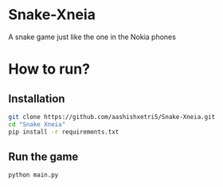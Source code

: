 # Snake-Xneia
A snake game just like the one in the Nokia phones

# How to run?
## Installation
```bash
git clone https://github.com/aashishxetri5/Snake-Xneia.git
cd "Snake Xneia"
pip install -r requirements.txt
```

## Run the game
```bash
python main.py
```